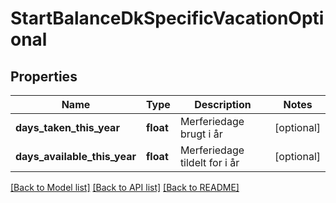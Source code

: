 # StartBalanceDkSpecificVacationOptional

## Properties
Name | Type | Description | Notes
------------ | ------------- | ------------- | -------------
**days_taken_this_year** | **float** | Merferiedage brugt i år | [optional] 
**days_available_this_year** | **float** | Merferiedage tildelt for i år | [optional] 

[[Back to Model list]](../README.md#documentation-for-models) [[Back to API list]](../README.md#documentation-for-api-endpoints) [[Back to README]](../README.md)


